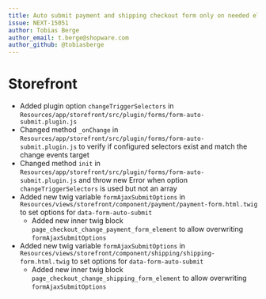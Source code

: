 ```yaml
---
title: Auto submit payment and shipping checkout form only on needed element change
issue: NEXT-15051
author: Tobias Berge
author_email: t.berge@shopware.com 
author_github: @tobiasberge
---
```

# Storefront
* Added plugin option `changeTriggerSelectors` in `Resources/app/storefront/src/plugin/forms/form-auto-submit.plugin.js`
* Changed method `_onChange` in `Resources/app/storefront/src/plugin/forms/form-auto-submit.plugin.js` to verify if configured selectors exist and match the change events target
* Changed method `init` in `Resources/app/storefront/src/plugin/forms/form-auto-submit.plugin.js` and throw new Error when option `changeTriggerSelectors` is used but not an array
* Added new twig variable `formAjaxSubmitOptions` in `Resources/views/storefront/component/payment/payment-form.html.twig` to set options for `data-form-auto-submit`
    * Added new inner twig block `page_checkout_change_payment_form_element` to allow overwriting `formAjaxSubmitOptions`
* Added new twig variable `formAjaxSubmitOptions` in `Resources/views/storefront/component/shipping/shipping-form.html.twig` to set options for `data-form-auto-submit`
    * Added new inner twig block `page_checkout_change_shipping_form_element` to allow overwriting `formAjaxSubmitOptions`
